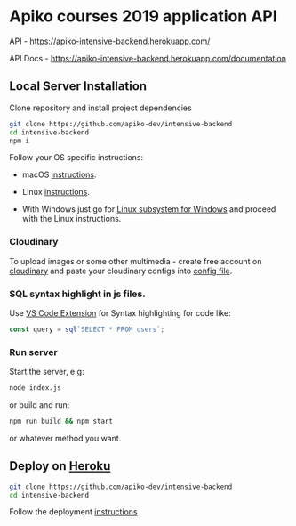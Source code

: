 # Apiko courses 2019 application API

API - https://apiko-intensive-backend.herokuapp.com/

API Docs - https://apiko-intensive-backend.herokuapp.com/documentation

## Local Server Installation

Clone repository and install project dependencies
```bash
git clone https://github.com/apiko-dev/intensive-backend
cd intensive-backend
npm i
```

Follow your OS specific instructions:
- macOS [instructions](doc/quickstart.macos.md).

- Linux [instructions](doc/quickstart.linux.md).

- With Windows just go for [Linux subsystem for Windows](https://docs.microsoft.com/en-us/windows/wsl/install-win10) and proceed with the Linux instructions.

### Cloudinary
To upload images or some other multimedia - create free account on [cloudinary](https://cloudinary.com/)
and paste your cloudinary configs into [config file](src/config.js#L13).

### SQL syntax highlight in js files.

Use [VS Code Extension](https://marketplace.visualstudio.com/items?itemName=dgadelha.vscode-sql-template-literal-with-prefixes) for
Syntax highlighting for code like:

```js
const query = sql`SELECT * FROM users`;
```


### Run server
Start the server, e.g:
```bash
node index.js
```
or build and run:
```bash
npm run build && npm start
```
or whatever method you want.

## Deploy on [Heroku](https://dashboard.heroku.com)

```bash
git clone https://github.com/apiko-dev/intensive-backend
cd intensive-backend
```
Follow the deployment [instructions](doc/heroku.md)
